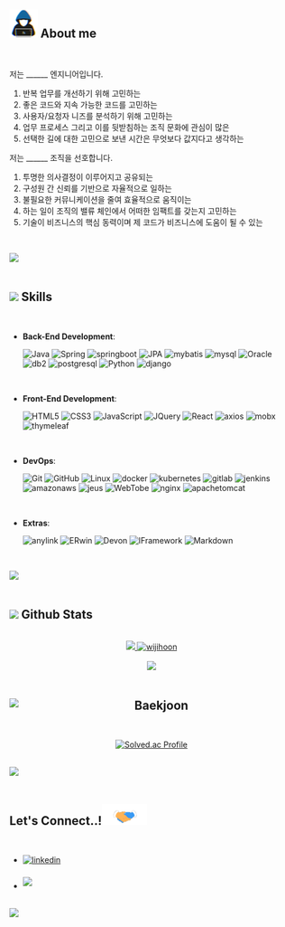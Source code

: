 ## <picture><img src = "https://github.com/0xAbdulKhalid/0xAbdulKhalid/raw/main/assets/mdImages/about_me.gif" width = 50px></picture> **About me**
<br>

저는 ______ 엔지니어입니다.

1. 반복 업무를 개선하기 위해 고민하는
2. 좋은 코드와 지속 가능한 코드를 고민하는
3. 사용자/요청자 니즈를 분석하기 위해 고민하는
4. 업무 프로세스 그리고 이를 뒷받침하는 조직 문화에 관심이 많은
5. 선택한 길에 대한 고민으로 보낸 시간은 무엇보다 값지다고 생각하는

저는 ______ 조직을 선호합니다.

1. 투명한 의사결정이 이루어지고 공유되는
2. 구성원 간 신뢰를 기반으로 자율적으로 일하는
3. 불필요한 커뮤니케이션을 줄여 효율적으로 움직이는
4. 하는 일이 조직의 밸류 체인에서 어떠한 임팩트를 갖는지 고민하는
5. 기술이 비즈니스의 핵심 동력이며 제 코드가 비즈니스에 도움이 될 수 있는

<br>

<img src="https://user-images.githubusercontent.com/73097560/115834477-dbab4500-a447-11eb-908a-139a6edaec5c.gif"><br><br>

## <img src="https://media2.giphy.com/media/QssGEmpkyEOhBCb7e1/giphy.gif?cid=ecf05e47a0n3gi1bfqntqmob8g9aid1oyj2wr3ds3mg700bl&rid=giphy.gif" width ="25"><b> Skills</b>
<br>

<p align="center">

- **Back-End Development**:

  ![Java](https://img.shields.io/badge/Java-%232370ED.svg?style=for-the-badge&logo=Java&logoColor=white)
  ![Spring](https://img.shields.io/badge/Spring-6DB33F.svg?style=for-the-badge&logo=Spring&logoColor=white)
  ![springboot](https://img.shields.io/badge/springboot-6DB33F.svg?style=for-the-badge&logo=springboot&logoColor=white)
  ![JPA](https://img.shields.io/badge/JPA-A5915F.svg?style=for-the-badge&logo=JPA&logoColor=white)
  ![mybatis](https://img.shields.io/badge/mybatis-A5915F.svg?style=for-the-badge&logo=mybatis&logoColor=white)
  ![mysql](https://img.shields.io/badge/mysql-4479A1.svg?style=for-the-badge&logo=mysql&logoColor=white)
  ![Oracle](https://img.shields.io/badge/Oracle-F80000.svg?style=for-the-badge&logo=Oracle&logoColor=white)
  ![db2](https://img.shields.io/badge/db2-4479A1.svg?style=for-the-badge&logo=db2&logoColor=white)
  ![postgresql](https://img.shields.io/badge/postgresql-4169E1.svg?style=for-the-badge&logo=postgresql&logoColor=white)
  ![Python](https://img.shields.io/badge/Python-3776AB.svg?style=for-the-badge&logo=Python&logoColor=white)
  ![django](https://img.shields.io/badge/django-092E20.svg?style=for-the-badge&logo=django&logoColor=white)

  <br>

- **Front-End Development**:

  ![HTML5](https://img.shields.io/badge/HTML5%20-%23E34F26.svg?style=for-the-badge&logo=html5&logoColor=white)
  ![CSS3](https://img.shields.io/badge/CSS%20-%231572B6.svg?style=for-the-badge&logo=css3&logoColor=white)
  ![JavaScript](https://img.shields.io/badge/JavaScript%20-%23F7DF1E.svg?style=for-the-badge&logo=javascript&logoColor=black)
  ![JQuery](https://img.shields.io/badge/JQuery-0769AD.svg?style=for-the-badge&logo=JQuery&logoColor=white)
  ![React](https://img.shields.io/badge/React-61DAFB.svg?style=for-the-badge&logo=React&logoColor=black)
  ![axios](https://img.shields.io/badge/axios-5A29E4.svg?style=for-the-badge&logo=axios&logoColor=white)
  ![mobx](https://img.shields.io/badge/mobx-FF9955.svg?style=for-the-badge&logo=mobx&logoColor=white)
  ![thymeleaf](https://img.shields.io/badge/thymeleaf-005F0F.svg?style=for-the-badge&logo=thymeleaf&logoColor=white)


<br>

- **DevOps**:

  ![Git](https://img.shields.io/badge/git-%23F05033.svg?style=for-the-badge&logo=git&logoColor=white)
  ![GitHub](https://img.shields.io/badge/github-%23121011.svg?style=for-the-badge&logo=github&logoColor=white)
  ![Linux](https://img.shields.io/badge/Linux-FCC624?style=for-the-badge&logo=linux&logoColor=black)
  ![docker](https://img.shields.io/badge/docker-2496ED?style=for-the-badge&logo=docker&logoColor=white)
  ![kubernetes](https://img.shields.io/badge/kubernetes-326CE5?style=for-the-badge&logo=kubernetes&logoColor=white)
  ![gitlab](https://img.shields.io/badge/gitlab-FC6D26?style=for-the-badge&logo=gitlab&logoColor=white)
  ![jenkins](https://img.shields.io/badge/jenkins-D24939?style=for-the-badge&logo=jenkins&logoColor=white)
  ![amazonaws](https://img.shields.io/badge/amazonaws-232F3E?style=for-the-badge&logo=amazonaws&logoColor=white)
  ![jeus](https://img.shields.io/badge/jeus-005F0F?style=for-the-badge&logo=jeus&logoColor=white)
  ![WebTobe](https://img.shields.io/badge/WebTobe-005F0F?style=for-the-badge&logo=WebTobe&logoColor=white)
  ![nginx](https://img.shields.io/badge/nginx-009639?style=for-the-badge&logo=nginx&logoColor=white)
  ![apachetomcat](https://img.shields.io/badge/apachetomcat-F8DC75?style=for-the-badge&logo=apachetomcat&logoColor=black)

<br>

- **Extras**:

  ![anylink](https://img.shields.io/badge/anylink-%23054020?style=for-the-badge&logo=anylink&logoColor=white)
  ![ERwin](https://img.shields.io/badge/ERwin-%23054020?style=for-the-badge&logo=ERwin&logoColor=white)
  ![Devon](https://img.shields.io/badge/Devon-%23054020?style=for-the-badge&logo=Devon&logoColor=white)
  ![IFramework](https://img.shields.io/badge/IFramework-%23054020?style=for-the-badge&logo=IFramework&logoColor=white)
  ![Markdown](https://img.shields.io/badge/markdown-%23000000.svg?style=for-the-badge&logo=markdown&logoColor=white)


</p>

<br>

<img src="https://user-images.githubusercontent.com/73097560/115834477-dbab4500-a447-11eb-908a-139a6edaec5c.gif"><br><br>
## <img src="https://media.giphy.com/media/iY8CRBdQXODJSCERIr/giphy.gif" width="35"><b> Github Stats </b>
<br>

<div align="center">

<a href="https://github.com/wijihoon/">
  <img src="https://github-readme-stats.vercel.app/api?username=wijihoon&include_all_commits=true&count_private=true&show_icons=true&line_height=20&title_color=7A7ADB&icon_color=2234AE&text_color=D3D3D3&bg_color=0,000000,130F40" width="450"/>
  <img src="https://github-readme-stats.vercel.app/api/top-langs?username=wijihoon&show_icons=true&locale=en&layout=compact&line_height=20&title_color=7A7ADB&icon_color=2234AE&text_color=D3D3D3&bg_color=0,000000,130F40" width="375"  alt="wijihoon"/>
</a>
<br>
<br>
<img src="https://user-images.githubusercontent.com/73097560/115834477-dbab4500-a447-11eb-908a-139a6edaec5c.gif"><br><br>

## <img src="https://media.giphy.com/media/v1.Y2lkPTc5MGI3NjExNDdvMGx3cmplaXc2Z3RtaHozMWl3ZjZpa3NxYjI1cTNjazFiZWM2bSZlcD12MV9zdGlja2Vyc19zZWFyY2gmY3Q9cw/VGUxZZPz33xqyqDlUF/giphy.gif" width="35" align='left'><b align='left'> Baekjoon </b>

<br>

[![Solved.ac Profile](http://mazassumnida.wtf/api/v2/generate_badge?boj=wijihoon123)](https://solved.ac/wijihoon123)
</div>
<br>
<img src="https://user-images.githubusercontent.com/73097560/115834477-dbab4500-a447-11eb-908a-139a6edaec5c.gif"><br><br>

## <b> Let's Connect..!</b><img src="https://github.com/0xAbdulKhalid/0xAbdulKhalid/raw/main/assets/mdImages/handshake.gif" width ="80">

<br>
<div align='left'>

<ul>

<li>
<a href="https://linkedin.com/in/지훈-위-968984208" target="_blank">
<img src="https://img.shields.io/badge/linkedin:  지훈-위%2300acee.svg?color=405DE6&style=for-the-badge&logo=linkedin&logoColor=white" alt=linkedin style="margin-bottom: 5px;"/>
</a>
</li>


<br>
<li>
<a href="mailto:wijihoon123@naver.com" target="_blank">
<img src="https://img.shields.io/badge/naver:  wijihoon-%03C75A.svg?style=for-the-badge&logo=naver&logoColor=white" t=mail style="margin-bottom: 5px;" />
</a>
</li>

</ul>
</div>
<br>
<img src="https://user-images.githubusercontent.com/73097560/115834477-dbab4500-a447-11eb-908a-139a6edaec5c.gif"><br><br>
